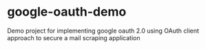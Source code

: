 # google-oauth-demo
Demo project for implementing google oauth 2.0 using OAuth client approach to secure a mail scraping application
